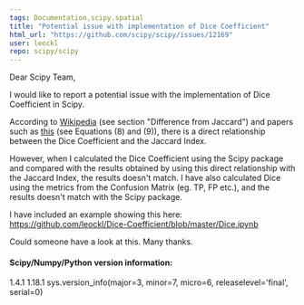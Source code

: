 ```yaml
---
tags: Documentation,scipy.spatial
title: "Potential issue with implementation of Dice Coefficient"
html_url: "https://github.com/scipy/scipy/issues/12169"
user: leockl
repo: scipy/scipy
---
```


<!-- 
Thank you for taking the time to file a bug report. 
Please fill in the fields below, deleting the sections that 
don't apply to your issue. You can view the final output
by clicking the preview button above.
Note: This is a comment, and won't appear in the output.
-->

Dear Scipy Team,

I would like to report a potential issue with the implementation of Dice Coefficient in Scipy.

According to [Wikipedia](https://en.wikipedia.org/wiki/S%C3%B8rensen%E2%80%93Dice_coefficient) (see section "Difference from Jaccard") and papers such as [this](https://www.ncbi.nlm.nih.gov/pmc/articles/PMC4533825/) (see Equations (8) and (9)), there is a direct relationship between the Dice Coefficient and the Jaccard Index. 

However, when I calculated the Dice Coefficient using the Scipy package and compared with the results obtained by using this direct relationship with the Jaccard Index, the results doesn't match. I have also calculated Dice using the metrics from the Confusion Matrix (eg. TP, FP etc.), and the results doesn't match with the Scipy package.

I have included an example showing this here: https://github.com/leockl/Dice-Coefficient/blob/master/Dice.ipynb

Could someone have a look at this. Many thanks.


#### Scipy/Numpy/Python version information:
1.4.1 1.18.1 sys.version_info(major=3, minor=7, micro=6, releaselevel='final', serial=0)
